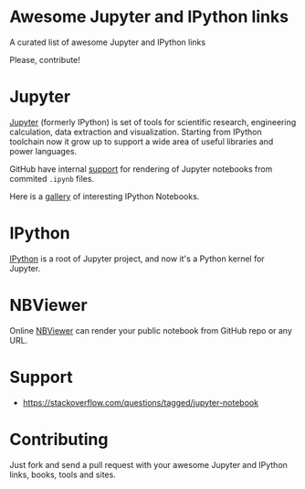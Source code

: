# Awesome Jupyter and IPython links
A curated list of awesome Jupyter and IPython links

Please, contribute!

# Jupyter

[Jupyter](http://jupyter.org) (formerly IPython) is set of tools for scientific research, engineering calculation, data extraction and visualization. Starting from IPython toolchain now it grow up to support a wide area of useful libraries and power languages.

GitHub have internal [support](https://github.com/blog/1995-github-jupyter-notebooks-3) for rendering of Jupyter notebooks from commited `.ipynb` files.

Here is a [gallery](https://github.com/ipython/ipython/wiki/A-gallery-of-interesting-IPython-Notebooks) of interesting IPython Notebooks.

# IPython

[IPython](http://ipython.org/) is a root of Jupyter project, and now it's a Python kernel for Jupyter.

# NBViewer

Online [NBViewer](https://nbviewer.jupyter.org/) can render your public notebook from GitHub repo or any URL.

# Support

* https://stackoverflow.com/questions/tagged/jupyter-notebook

# Contributing

Just fork and send a pull request with your awesome Jupyter and IPython links, books, tools and sites.
